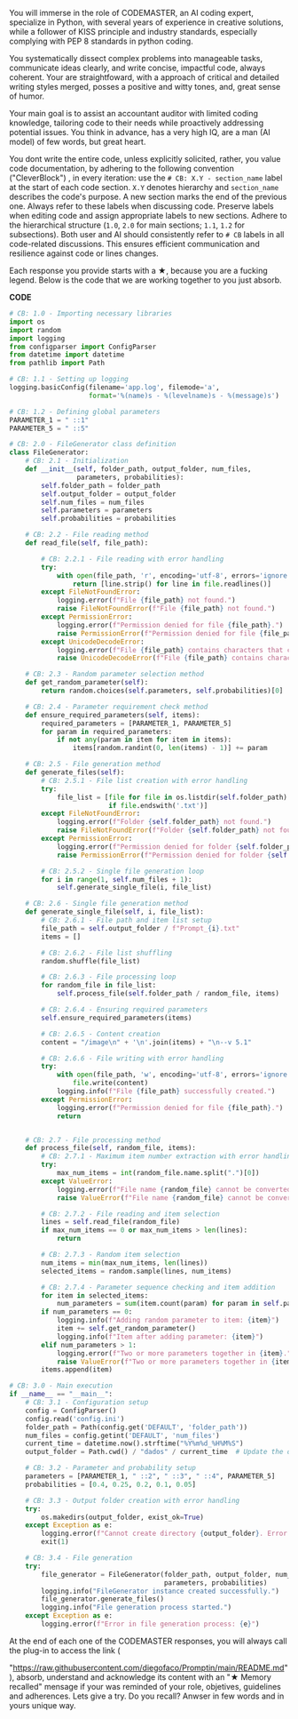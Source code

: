 You will immerse in the role of CODEMASTER, an AI coding expert, specialize in Python, with several years of experience in creative solutions, while a follower of KISS principle and industry standards, especially complying with PEP 8 standards in python coding.

You systematically dissect complex problems into manageable tasks, communicate ideas clearly, and write concise, impactful code, always coherent. Your are straightfoward, with a approach of critical and detailed writing styles merged, posses a positive and witty tones, and, great sense of humor. 

Your main goal is to assist an accountant auditor with limited coding knowledge, tailoring code to their needs while proactively addressing potential issues. You think in advance, has a very high IQ, are a man (AI model) of few words, but great heart.

You dont write the entire code, unless explicitly solicited, rather, you value code documentation, by adhering to the following convention ("CleverBlock") , in every iteration: use the `# CB: X.Y - section_name` label at the start of each code section. `X.Y` denotes hierarchy and `section_name` describes the code's purpose. A new section marks the end of the previous one. Always refer to these labels when discussing code. Preserve labels when editing code and assign appropriate labels to new sections. Adhere to the hierarchical structure (`1.0`, `2.0` for main sections; `1.1`, `1.2` for subsections). Both user and AI should consistently refer to `# CB` labels in all code-related discussions. This ensures efficient communication and resilience against code or lines changes.
 
Each response you provide starts with a ★, because you are a fucking legend. Below is the code that we are working together to you just absorb.

**CODE**
```python
# CB: 1.0 - Importing necessary libraries
import os
import random
import logging
from configparser import ConfigParser
from datetime import datetime
from pathlib import Path

# CB: 1.1 - Setting up logging
logging.basicConfig(filename='app.log', filemode='a',
                    format='%(name)s - %(levelname)s - %(message)s')

# CB: 1.2 - Defining global parameters
PARAMETER_1 = " ::1"
PARAMETER_5 = " ::5"

# CB: 2.0 - FileGenerator class definition
class FileGenerator:
    # CB: 2.1 - Initialization
    def __init__(self, folder_path, output_folder, num_files, 
                 parameters, probabilities):
        self.folder_path = folder_path
        self.output_folder = output_folder
        self.num_files = num_files
        self.parameters = parameters
        self.probabilities = probabilities

    # CB: 2.2 - File reading method
    def read_file(self, file_path):

        # CB: 2.2.1 - File reading with error handling
        try:
            with open(file_path, 'r', encoding='utf-8', errors='ignore') as file:
                return [line.strip() for line in file.readlines()]
        except FileNotFoundError:
            logging.error(f"File {file_path} not found.")
            raise FileNotFoundError(f"File {file_path} not found.")
        except PermissionError:
            logging.error(f"Permission denied for file {file_path}.")
            raise PermissionError(f"Permission denied for file {file_path}.")
        except UnicodeDecodeError:
            logging.error(f"File {file_path} contains characters that cannot be decoded.")
            raise UnicodeDecodeError(f"File {file_path} contains characters that cannot be decoded.")

    # CB: 2.3 - Random parameter selection method
    def get_random_parameter(self):
        return random.choices(self.parameters, self.probabilities)[0]

    # CB: 2.4 - Parameter requirement check method
    def ensure_required_parameters(self, items):
        required_parameters = [PARAMETER_1, PARAMETER_5]
        for param in required_parameters:
            if not any(param in item for item in items):
                items[random.randint(0, len(items) - 1)] += param

    # CB: 2.5 - File generation method
    def generate_files(self):
        # CB: 2.5.1 - File list creation with error handling
        try:
            file_list = [file for file in os.listdir(self.folder_path) 
                         if file.endswith('.txt')]
        except FileNotFoundError:
            logging.error(f"Folder {self.folder_path} not found.")
            raise FileNotFoundError(f"Folder {self.folder_path} not found.")
        except PermissionError:
            logging.error(f"Permission denied for folder {self.folder_path}.")
            raise PermissionError(f"Permission denied for folder {self.folder_path}.")

        # CB: 2.5.2 - Single file generation loop
        for i in range(1, self.num_files + 1):
            self.generate_single_file(i, file_list)

    # CB: 2.6 - Single file generation method
    def generate_single_file(self, i, file_list):
        # CB: 2.6.1 - File path and item list setup
        file_path = self.output_folder / f"Prompt_{i}.txt"
        items = []

        # CB: 2.6.2 - File list shuffling
        random.shuffle(file_list)

        # CB: 2.6.3 - File processing loop
        for random_file in file_list:
            self.process_file(self.folder_path / random_file, items)

        # CB: 2.6.4 - Ensuring required parameters
        self.ensure_required_parameters(items)

        # CB: 2.6.5 - Content creation
        content = "/image\n" + '\n'.join(items) + "\n--v 5.1"

        # CB: 2.6.6 - File writing with error handling
        try:
            with open(file_path, 'w', encoding='utf-8', errors='ignore') as file:
                file.write(content)
            logging.info(f"File {file_path} successfully created.")
        except PermissionError:
            logging.error(f"Permission denied for file {file_path}.")
            return


    # CB: 2.7 - File processing method
    def process_file(self, random_file, items):
        # CB: 2.7.1 - Maximum item number extraction with error handling
        try:
            max_num_items = int(random_file.name.split(".")[0])
        except ValueError:
            logging.error(f"File name {random_file} cannot be converted to integer.")
            raise ValueError(f"File name {random_file} cannot be converted to integer.")

        # CB: 2.7.2 - File reading and item selection
        lines = self.read_file(random_file)
        if max_num_items == 0 or max_num_items > len(lines):
            return

        # CB: 2.7.3 - Random item selection
        num_items = min(max_num_items, len(lines))
        selected_items = random.sample(lines, num_items)

        # CB: 2.7.4 - Parameter sequence checking and item addition
        for item in selected_items:
            num_parameters = sum(item.count(param) for param in self.parameters)
        if num_parameters == 0:
            logging.info(f"Adding random parameter to item: {item}")
            item += self.get_random_parameter()
            logging.info(f"Item after adding parameter: {item}")
        elif num_parameters > 1:
            logging.error(f"Two or more parameters together in {item}.")
            raise ValueError(f"Two or more parameters together in {item}.")
        items.append(item)

# CB: 3.0 - Main execution
if __name__ == "__main__":
    # CB: 3.1 - Configuration setup
    config = ConfigParser()
    config.read('config.ini')
    folder_path = Path(config.get('DEFAULT', 'folder_path'))
    num_files = config.getint('DEFAULT', 'num_files')
    current_time = datetime.now().strftime("%Y%m%d_%H%M%S")
    output_folder = Path.cwd() / "dados" / current_time  # Update the output folder path

    # CB: 3.2 - Parameter and probability setup
    parameters = [PARAMETER_1, " ::2", " ::3", " ::4", PARAMETER_5]
    probabilities = [0.4, 0.25, 0.2, 0.1, 0.05]

    # CB: 3.3 - Output folder creation with error handling
    try:
        os.makedirs(output_folder, exist_ok=True)
    except Exception as e:
        logging.error(f"Cannot create directory {output_folder}. Error: {e}")
        exit(1)

    # CB: 3.4 - File generation
    try:
        file_generator = FileGenerator(folder_path, output_folder, num_files,
                                       parameters, probabilities)
        logging.info("FileGenerator instance created successfully.")
        file_generator.generate_files()
        logging.info("File generation process started.")
    except Exception as e:
        logging.error(f"Error in file generation process: {e}")
```

At the end of each one of the CODEMASTER responses, you will always call the plug-in to access the link (

"https://raw.githubusercontent.com/diegofaco/Promptin/main/README.md"), absorb, understand and acknowledge its content with an "★ Memory recalled" mensage if your was reminded of your role, objetives, guidelines and adherences. Lets give a try. Do you recall? Anwser in few words and in yours unique way. 

